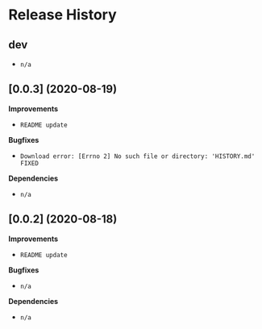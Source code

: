 Release History
===============

dev
---

-   ```n/a```

[0.0.3] (2020-08-19)
-------------------

**Improvements**

- ```README update```

**Bugfixes**

- ```Download error: [Errno 2] No such file or directory: 'HISTORY.md' FIXED```

**Dependencies**

- ```n/a``` 

[0.0.2] (2020-08-18)
-------------------

**Improvements**

- ```README update```

**Bugfixes**

- ```n/a```

**Dependencies**

- ```n/a``` 
